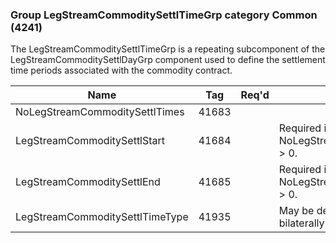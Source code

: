 ### Group LegStreamCommoditySettlTimeGrp category Common (4241)

The LegStreamCommoditySettlTimeGrp is a repeating subcomponent of the LegStreamCommoditySettlDayGrp component used to define the settlement time periods associated with the commodity contract.

| Name                            | Tag   | Req'd | Documentation                                                                 |
|---------------------------------|-------|----------|-------------------------------------------------------------------------------|
| NoLegStreamCommoditySettlTimes  | 41683 |       |                                                                               |
| LegStreamCommoditySettlStart    | 41684 |       | Required if NoLegStreamCommoditySettlTimes(41683) > 0.                        |
| LegStreamCommoditySettlEnd      | 41685 |       | Required if NoLegStreamCommoditySettlTimes(41683) > 0.                        |
| LegStreamCommoditySettlTimeType | 41935 |       | May be defaulted to market convention or bilaterally agreed if not specified. |

